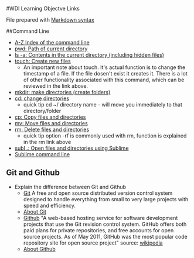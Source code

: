 #WDI Learning Objectve Links

File prepared with [Markdown syntax](http://daringfireball.net/projects/markdown/syntax#p)

##Command Line
* [A-Z Index of the command line](http://ss64.com/osx/)
* [pwd: Path of current directory](http://ss64.com/osx/pwd.html)
* [ls -a:  Contents in the current directory (including hidden files)](http://ss64.com/osx/ls.html)
* [touch: Create new files](http://ss64.com/osx/touch.html)
  * An important note about touch.  It's actual function is to change the timestamp of a file.  If the file dosen't exist it creates it.  There is a lot of other functionality associated with this command, which can be reviewed in the link above.
* [mkdir: make directories (create folders)](http://ss64.com/osx/mkdir.html)
* [cd: change directories](http://ss64.com/osx/cd.html)
  * quick tip cd ~/ directory name - will move you immediately to that directory/folder
* [cp: Copy files and directories](http://ss64.com/osx/cp.html)
* [mv: Move files and directories](http://ss64.com/osx/mv.html)
* [rm: Delete files and directories](http://ss64.com/osx/rm.html)
  * quick tip option -rf is commonly used with rm, function is explained in the rm link above
* [subl .: Open files and directories using Sublime](http://www.sublimetext.com/)
* [Sublime command line](http://www.sublimetext.com/docs/3/osx_command_line.html)

## Git and Github
* Explain the difference between Git and Github
  * [Git](http://git-scm.com/) A free and open source distributed version control system designed to handle everything from small to very large projects with speed and efficiency.
  * [About Git](http://git-scm.com/about)
  * [Github](https://github.com/) "A web-based hosting service for software development projects that use the Git revision control system. GitHub offers both paid plans for private repositories, and free accounts for open source projects. As of May 2011, GitHub was the most popular code repository site for open source project" source: [wikipedia](http://en.wikipedia.org/wiki/GitHub)
  * [About Github](https://github.com/about)
